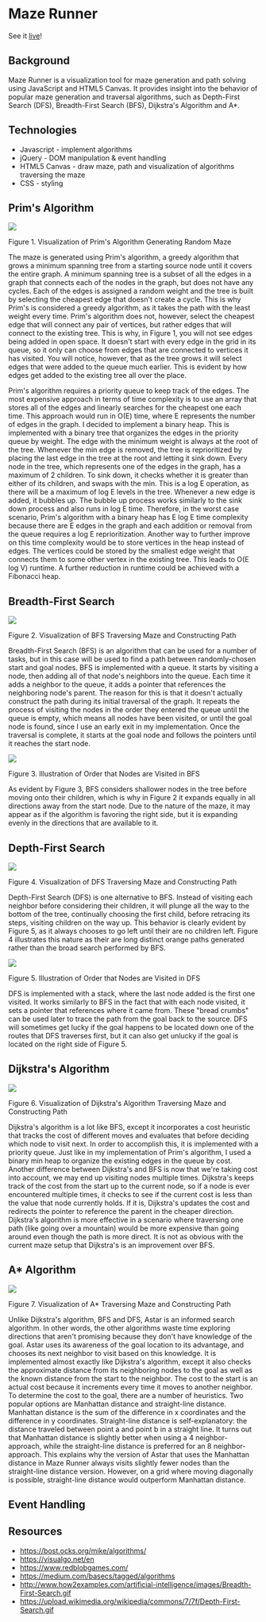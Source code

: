 # Maze Runner

See it [live](http://www.brenhiggins.com/MazeSolver/)!

## Background
Maze Runner is a visualization tool for maze generation and path solving using JavaScript and HTML5 Canvas. It provides insight into the behavior of popular maze generation and traversal algorithms, such as Depth-First Search (DFS), Breadth-First Search (BFS), Dijkstra's Algorithm and A*.

## Technologies
  * Javascript - implement algorithms
  * jQuery - DOM manipulation & event handling
  * HTML5 Canvas - draw maze, path and visualization of algorithms traversing the maze
  * CSS - styling

## Prim's Algorithm
![](assets/README-c8c8b61c.gif)

Figure 1. Visualization of Prim's Algorithm Generating Random Maze

The maze is generated using Prim's algorithm, a greedy algorithm that grows a minimum spanning tree from a starting source node until it covers the entire graph. A minimum spanning tree is a subset of all the edges in a graph that connects each of the nodes in the graph, but does not have any cycles. Each of the edges is assigned a random weight and the tree is built by selecting the cheapest edge that doesn't create a cycle. This is why Prim's is considered a greedy algorithm, as it takes the path with the least weight every time. Prim's algorithm does not, however, select the cheapest edge that will connect any pair of vertices, but rather edges that will connect to the existing tree. This is why, in Figure 1, you will not see edges being added in open space. It doesn't start with every edge in the grid in its queue, so it only can choose from edges that are connected to vertices it has visited. You will notice, however, that as the tree grows it will select edges that were added to the queue much earlier. This is evident by how edges get added to the existing tree all over the place.

Prim's algorithm requires a priority queue to keep track of the edges. The most expensive approach in terms of time complexity is to use an array that stores all of the edges and linearly searches for the cheapest one each time. This approach would run in O(E) time, where E represents the number of edges in the graph. I decided to implement a binary heap. This is implemented with a binary tree that organizes the edges in the priority queue by weight. The edge with the minimum weight is always at the root of the tree. Whenever the min edge is removed, the tree is reprioritized by placing the last edge in the tree at the root and letting it sink down. Every node in the tree, which represents one of the edges in the graph, has a maximum of 2 children. To sink down, it checks whether it is greater than either of its children, and swaps with the min. This is a log E operation, as there will be a maximum of log E levels in the tree. Whenever a new edge is added, it bubbles up. The bubble up process works similarly to the sink down process and also runs in log E time. Therefore, in the worst case scenario, Prim's algorithm with a binary heap has E log E time complexity because there are E edges in the graph and each addition or removal from the queue requires a log E reprioritization. Another way to further improve on this time complexity would be to store vertices in the heap instead of edges. The vertices could be stored by the smallest edge weight that connects them to some other vertex in the existing tree. This leads to O(E log V) runtime. A further reduction in runtime could be achieved with a Fibonacci heap.

## Breadth-First Search
![](assets/README-132ecb30.gif)

Figure 2. Visualization of BFS Traversing Maze and Constructing Path

Breadth-First Search (BFS) is an algorithm that can be used for a number of tasks, but in this case will be used to find a path between randomly-chosen start and goal nodes. BFS is implemented with a queue. It starts by visiting a node, then adding all of that node's neighbors into the queue. Each time it adds a neighbor to the queue, it adds a pointer that references the neighboring node's parent. The reason for this is that it doesn't actually construct the path during its initial traversal of the graph. It repeats the process of visiting the nodes in the order they entered the queue until the queue is empty, which means all nodes have been visited, or until the goal node is found, since I use an early exit in my implementation. Once the traversal is complete, it starts at the goal node and follows the pointers until it reaches the start node.

![](assets/README-c795f06a.gif)

Figure 3. Illustration of Order that Nodes are Visited in BFS

As evident by Figure 3, BFS considers shallower nodes in the tree before moving onto their children, which is why in Figure 2 it expands equally in all directions away from the start node. Due to the nature of the maze, it may appear as if the algorithm is favoring the right side, but it is expanding evenly in the directions that are available to it.

## Depth-First Search
![](assets/README-8b258554.gif)

Figure 4. Visualization of DFS Traversing Maze and Constructing Path

Depth-First Search (DFS) is one alternative to BFS. Instead of visiting each neighbor before considering their children, it will plunge all the way to the bottom of the tree, continually choosing the first child, before retracing its steps, visiting children on the way up. This behavior is clearly evident by Figure 5, as it always chooses to go left until their are no children left. Figure 4 illustrates this nature as their are long distinct orange paths generated rather than the broad search performed by BFS.

![](assets/README-0b83cd5b.gif)

Figure 5. Illustration of Order that Nodes are Visited in DFS

DFS is implemented with a stack, where the last node added is the first one visited. It works similarly to BFS in the fact that with each node visited, it sets a pointer that references where it came from. These "bread crumbs" can be used later to trace the path from the goal back to the source. DFS will sometimes get lucky if the goal happens to be located down one of the routes that DFS traverses first, but it can also get unlucky if the goal is located on the right side of Figure 5.

## Dijkstra's Algorithm
![](assets/README-84d68b10.gif)

Figure 6. Visualization of Dijkstra's Algorithm Traversing Maze and Constructing Path

Dijkstra's algorithm is a lot like BFS, except it incorporates a cost heuristic that tracks the cost of different moves and evaluates that before deciding which node to visit next. In order to accomplish this, it is implemented with a priority queue. Just like in my implementation of Prim's algorithm, I used a binary min heap to organize the existing edges in the queue by cost. Another difference between Dijkstra's and BFS is now that we're taking cost into account, we may end up visiting nodes multiple times. Dijkstra's keeps track of the cost from the start up to the current node, so if a node is ever encountered multiple times, it checks to see if the current cost is less than the value that node currently holds. If it is, Dijkstra's updates the cost and redirects the pointer to reference the parent in the cheaper direction. Dijkstra's algorithm is more effective in a scenario where traversing one path (like going over a mountain) would be more expensive than going around even though the path is more direct. It is not as obvious with the current maze setup that Dijkstra's is an improvement over BFS.

## A* Algorithm
![](assets/README-bbb06bc4.gif)

Figure 7. Visualization of A* Traversing Maze and Constructing Path

Unlike Dijkstra's algorithm, BFS and DFS, Astar is an informed search algorithm. In other words, the other algorithms waste time exploring directions that aren't promising because they don't have knowledge of the goal. Astar uses its awareness of the goal location to its advantage, and chooses its next neighbor to visit based on this knowledge. It is implemented almost exactly like Dijkstra's algorithm, except it also checks the approximate distance from its neighboring nodes to the goal as well as the known distance from the start to the neighbor. The cost to the start is an actual cost because it increments every time it moves to another neighbor. To determine the cost to the goal, there are a number of heuristics. Two popular options are Manhattan distance and straight-line distance. Manhattan distance is the sum of the difference in x coordinates and the difference in y coordinates. Straight-line distance is self-explanatory: the distance traveled between point a and point b in a straight line. It turns out that Manhattan distance is slightly better when using a 4 neighbor-approach, while the straight-line distance is preferred for an 8 neighbor-approach. This explains why the version of Astar that uses the Manhattan distance in Maze Runner always visits slightly fewer nodes than the straight-line distance version. However, on a grid where moving diagonally is possible, straight-line distance would outperform Manhattan distance.

## Event Handling


## Resources
* https://bost.ocks.org/mike/algorithms/
* https://visualgo.net/en
* https://www.redblobgames.com/
* https://medium.com/basecs/tagged/algorithms
* http://www.how2examples.com/artificial-intelligence/images/Breadth-First-Search.gif
* https://upload.wikimedia.org/wikipedia/commons/7/7f/Depth-First-Search.gif
